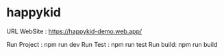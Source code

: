 # happykid
URL WebSite : https://happykid-demo.web.app/

Run Project : npm run dev
Run Test : npm run test
Run build: npm run build


